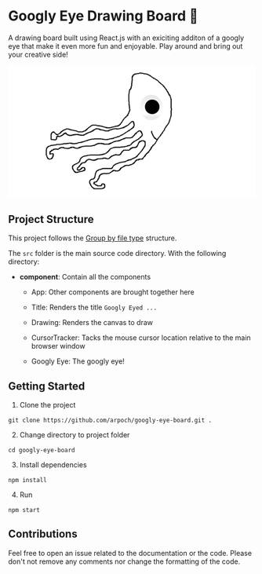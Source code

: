 # Googly Eye Drawing Board :eyes:

A drawing board built using React.js with an exiciting additon of a googly eye that make it even more fun and enjoyable.
Play around and bring out your creative side!

![octopus](/images/googly-eyed-octopus.PNG#gh-light-mode-only)

## Project Structure 

This project follows the [Group by file type](https://reactjs.org/docs/faq-structure.html#grouping-by-file-type) structure.

The `src` folder is the main source code directory. With the following directory:

* <b>component</b>: Contain all the components

    - App: Other components are brought together here

    - Title: Renders the title `Googly Eyed ...`

    - Drawing: Renders the canvas to draw

    - CursorTracker: Tacks the mouse cursor location relative to the main browser window

    - Googly Eye: The googly eye!

## Getting Started

1. Clone the project
```
git clone https://github.com/arpoch/googly-eye-board.git .
```

2. Change directory to project folder
```
cd googly-eye-board
```

3. Install dependencies
```
npm install
```

4. Run
```
npm start
```

## Contributions

Feel free to open an issue related to the documentation or the code. Please don't not remove any comments nor change the formatting of the code.
